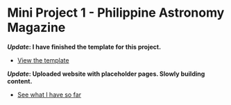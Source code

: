 # Mini Project 1 - Philippine Astronomy Magazine

**_Update_: I have finished the template for this project.**

* [View the template](template)

**_Update_: Uploaded website with placeholder pages. Slowly building content.**

* [See what I have so far](home)

